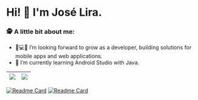 # Hi! 👋 I'm José Lira.


### 🕵 A little bit about me:

- 📱💻🚀 I’m looking forward to grow as a developer, building solutions for mobile apps and web applications.
- 🌱 I’m currently learning Android Studio with Java.

| <img align="center" src="https://github-readme-stats.vercel.app/api?username=JoseLiraa&show_icons=true&theme=merko&hide=contribs,prs" /> | <img align="center" src="https://github-readme-stats.vercel.app/api/top-langs/?username=JoseLiraa&layout=compact&theme=buefy&hide_border=true" /> |
| ------------- | ------------- |

[![Readme Card](https://github.com/JoseLiraa/Bootcamp-CoreCodeapi/pin/?username=anuraghazra&repo=github-readme-stats&show_owner=true)](https://github.com/JoseLiraa/Bootcamp-CoreCode)
[![Readme Card](https://github-readme-stats.vercel.app/api/pin/?username=JoseLiraa&repo=github-readme-stats)](https://github.com/anuraghazra/github-readme-stats)
